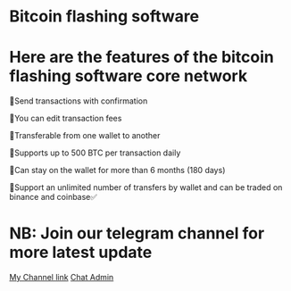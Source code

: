 
# Bitcoin flashing software
# Here are the features of the bitcoin flashing software core network

📌Send transactions with confirmation

📌You can edit transaction fees

📌Transferable from one wallet to another

📌Supports up to 500 BTC per transaction daily

📌Can stay on the wallet for more than 6 months (180 days)

📌Support an unlimited number of transfers by wallet and can be traded on binance and coinbase✅


# NB: Join our telegram channel for more latest update  
[My Channel link](https://t.me/btc_flash_hub)
[Chat Admin](https://t.me/czarbit)

